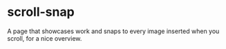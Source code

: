 # scroll-snap
A page that showcases work and snaps to every image inserted when you scroll, for a nice overview.

